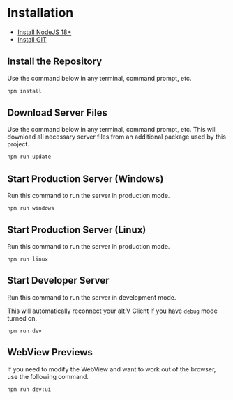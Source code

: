 # Installation

-   [Install NodeJS 18+](https://nodejs.org/en/download/current/)
-   [Install GIT](https://git-scm.com/downloads)

## Install the Repository

Use the command below in any terminal, command prompt, etc.

```sh
npm install
```

## Download Server Files

Use the command below in any terminal, command prompt, etc. This will download all necessary server files from an additional package used by this project.

```sh
npm run update
```

## Start Production Server (Windows)

Run this command to run the server in production mode.

```
npm run windows
```

## Start Production Server (Linux)

Run this command to run the server in production mode.

```
npm run linux
```

## Start Developer Server

Run this command to run the server in development mode.

This will automatically reconnect your alt:V Client if you have `debug` mode turned on.

```
npm run dev
```

## WebView Previews

If you need to modify the WebView and want to work out of the browser, use the following command.

```
npm run dev:ui
```
